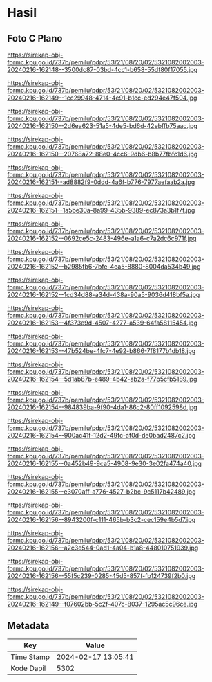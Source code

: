 # Hasil

## Foto C Plano

https://sirekap-obj-formc.kpu.go.id/737b/pemilu/pdpr/53/21/08/20/02/5321082002003-20240216-162148--3500dc87-03bd-4cc1-b658-55df80f17055.jpg

https://sirekap-obj-formc.kpu.go.id/737b/pemilu/pdpr/53/21/08/20/02/5321082002003-20240216-162149--1cc29948-4714-4e91-b1cc-ed294e47f504.jpg

https://sirekap-obj-formc.kpu.go.id/737b/pemilu/pdpr/53/21/08/20/02/5321082002003-20240216-162150--2d6ea623-51a5-4de5-bd6d-42ebffb75aac.jpg

https://sirekap-obj-formc.kpu.go.id/737b/pemilu/pdpr/53/21/08/20/02/5321082002003-20240216-162150--20768a72-88e0-4cc6-9db6-b8b77fbfc1d6.jpg

https://sirekap-obj-formc.kpu.go.id/737b/pemilu/pdpr/53/21/08/20/02/5321082002003-20240216-162151--ad8882f9-0ddd-4a6f-b776-7977aefaab2a.jpg

https://sirekap-obj-formc.kpu.go.id/737b/pemilu/pdpr/53/21/08/20/02/5321082002003-20240216-162151--1a5be30a-8a99-435b-9389-ec873a3b1f7f.jpg

https://sirekap-obj-formc.kpu.go.id/737b/pemilu/pdpr/53/21/08/20/02/5321082002003-20240216-162152--0692ce5c-2483-496e-a1a6-c7a2dc6c971f.jpg

https://sirekap-obj-formc.kpu.go.id/737b/pemilu/pdpr/53/21/08/20/02/5321082002003-20240216-162152--b2985fb6-7bfe-4ea5-8880-8004da534b49.jpg

https://sirekap-obj-formc.kpu.go.id/737b/pemilu/pdpr/53/21/08/20/02/5321082002003-20240216-162152--1cd34d88-a34d-438a-90a5-9036d418bf5a.jpg

https://sirekap-obj-formc.kpu.go.id/737b/pemilu/pdpr/53/21/08/20/02/5321082002003-20240216-162153--4f373e9d-4507-4277-a539-64fa58115454.jpg

https://sirekap-obj-formc.kpu.go.id/737b/pemilu/pdpr/53/21/08/20/02/5321082002003-20240216-162153--47b524be-4fc7-4e92-b866-7f8177b1db18.jpg

https://sirekap-obj-formc.kpu.go.id/737b/pemilu/pdpr/53/21/08/20/02/5321082002003-20240216-162154--5d1ab87b-e489-4b42-ab2a-f77b5cfb5189.jpg

https://sirekap-obj-formc.kpu.go.id/737b/pemilu/pdpr/53/21/08/20/02/5321082002003-20240216-162154--984839ba-9f90-4da1-86c2-80ff1092598d.jpg

https://sirekap-obj-formc.kpu.go.id/737b/pemilu/pdpr/53/21/08/20/02/5321082002003-20240216-162154--900ac41f-12d2-49fc-af0d-de0bad2487c2.jpg

https://sirekap-obj-formc.kpu.go.id/737b/pemilu/pdpr/53/21/08/20/02/5321082002003-20240216-162155--0a452b49-9ca5-4908-9e30-3e02fa474a40.jpg

https://sirekap-obj-formc.kpu.go.id/737b/pemilu/pdpr/53/21/08/20/02/5321082002003-20240216-162155--e3070aff-a776-4527-b2bc-9c5117b42489.jpg

https://sirekap-obj-formc.kpu.go.id/737b/pemilu/pdpr/53/21/08/20/02/5321082002003-20240216-162156--8943200f-c111-465b-b3c2-cec159e4b5d7.jpg

https://sirekap-obj-formc.kpu.go.id/737b/pemilu/pdpr/53/21/08/20/02/5321082002003-20240216-162156--a2c3e544-0ad1-4a04-b1a8-448010751939.jpg

https://sirekap-obj-formc.kpu.go.id/737b/pemilu/pdpr/53/21/08/20/02/5321082002003-20240216-162156--55f5c239-0285-45d5-857f-fb124739f2b0.jpg

https://sirekap-obj-formc.kpu.go.id/737b/pemilu/pdpr/53/21/08/20/02/5321082002003-20240216-162149--f07602bb-5c2f-407c-8037-1295ac5c96ce.jpg


## Metadata

| Key        | Value               |
| ---------- | ------------------- |
| Time Stamp | 2024-02-17 13:05:41 |
| Kode Dapil | 5302                |



